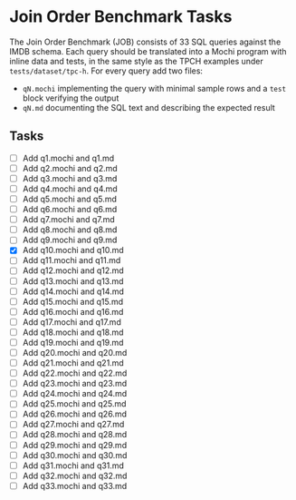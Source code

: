 # Join Order Benchmark Tasks

The Join Order Benchmark (JOB) consists of 33 SQL queries against the IMDB schema.
Each query should be translated into a Mochi program with inline data and tests, in the same style as the TPCH examples under `tests/dataset/tpc-h`.
For every query add two files:

- `qN.mochi` implementing the query with minimal sample rows and a `test` block verifying the output
- `qN.md` documenting the SQL text and describing the expected result

## Tasks
- [ ] Add q1.mochi and q1.md
- [ ] Add q2.mochi and q2.md
- [ ] Add q3.mochi and q3.md
- [ ] Add q4.mochi and q4.md
- [ ] Add q5.mochi and q5.md
- [ ] Add q6.mochi and q6.md
- [ ] Add q7.mochi and q7.md
- [ ] Add q8.mochi and q8.md
- [ ] Add q9.mochi and q9.md
 - [x] Add q10.mochi and q10.md
- [ ] Add q11.mochi and q11.md
- [ ] Add q12.mochi and q12.md
- [ ] Add q13.mochi and q13.md
- [ ] Add q14.mochi and q14.md
- [ ] Add q15.mochi and q15.md
- [ ] Add q16.mochi and q16.md
- [ ] Add q17.mochi and q17.md
- [ ] Add q18.mochi and q18.md
- [ ] Add q19.mochi and q19.md
- [ ] Add q20.mochi and q20.md
- [ ] Add q21.mochi and q21.md
- [ ] Add q22.mochi and q22.md
- [ ] Add q23.mochi and q23.md
- [ ] Add q24.mochi and q24.md
- [ ] Add q25.mochi and q25.md
- [ ] Add q26.mochi and q26.md
- [ ] Add q27.mochi and q27.md
- [ ] Add q28.mochi and q28.md
- [ ] Add q29.mochi and q29.md
- [ ] Add q30.mochi and q30.md
- [ ] Add q31.mochi and q31.md
- [ ] Add q32.mochi and q32.md
- [ ] Add q33.mochi and q33.md

